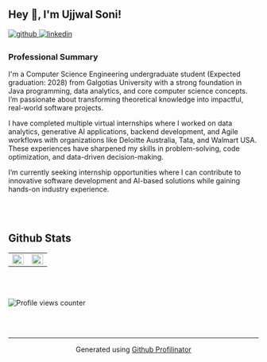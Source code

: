 ## Hey 👋, I'm Ujjwal Soni!  
  

<a href="https://github.com/https://www.linkedin.com/in/ujjwal-soni-2a97a2372/" target="_blank">
<img src=https://img.shields.io/badge/github-%2324292e.svg?&style=for-the-badge&logo=github&logoColor=white alt=github style="margin-bottom: 5px;" />
</a>
<a href="https://linkedin.com/in/https://github.com/ujjwalsoni03" target="_blank">
<img src=https://img.shields.io/badge/linkedin-%231E77B5.svg?&style=for-the-badge&logo=linkedin&logoColor=white alt=linkedin style="margin-bottom: 5px;" />
</a>  
  



### Professional Summary  
I'm a Computer Science Engineering undergraduate student (Expected graduation: 2028) from Galgotias University with a strong foundation in Java programming, data analytics, and core computer science concepts. I’m passionate about transforming theoretical knowledge into impactful, real-world software projects.

I have completed multiple virtual internships where I worked on data analytics, generative AI applications, backend development, and Agile workflows with organizations like Deloitte Australia, Tata, and Walmart USA. These experiences have sharpened my skills in problem-solving, code optimization, and data-driven decision-making.

I’m currently seeking internship opportunities where I can contribute to innovative software development and AI-based solutions while gaining hands-on industry experience.  
  

<br/>  


<br/>  


## Github Stats  
<table><tr><td valign="top" width="50%">

<img src="https://github-readme-stats.vercel.app/api?username=ujjwalsoni03&show_icons=true&count_private=true&hide_border=true" align="left" style="width: 100%" />

</td><td valign="top" width="50%">

<img src="https://github-readme-stats.vercel.app/api/top-langs/?username=ujjwalsoni03&hide_border=true&layout=compact" align="left" style="width: 100%" />

</td></tr></table>  

<br/>  

  

<br/>  

![Profile views counter](https://komarev.com/ghpvc/?username=rishavanand&&style=flat-square)  
  

<br/>  


<br />

----
<div align="center">Generated using <a href="https://profilinator.rishav.dev/" target="_blank">Github Profilinator</a></div>
